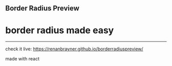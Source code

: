 ## Border Radius Preview
# border radius made easy
---
check it live: https://renanbrayner.github.io/borderradiuspreview/

made with react
